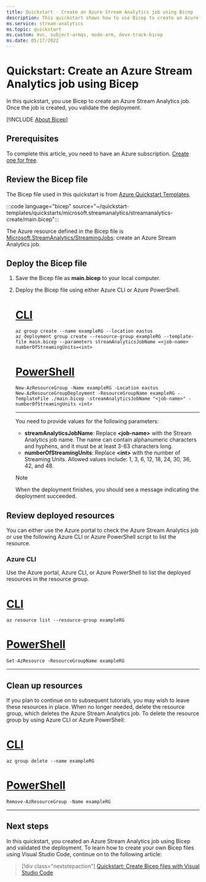 ```yaml
---
title: Quickstart - Create an Azure Stream Analytics job using Bicep
description: This quickstart shows how to use Bicep to create an Azure Stream Analytics job.
ms.service: stream-analytics
ms.topic: quickstart
ms.custom: mvc, subject-armqs, mode-arm, devx-track-bicep
ms.date: 05/17/2022
---
```


# Quickstart: Create an Azure Stream Analytics job using Bicep

In this quickstart, you use Bicep to create an Azure Stream Analytics job. Once the job is created, you validate the deployment.

[!INCLUDE [About Bicep](../../includes/resource-manager-quickstart-bicep-introduction.md)]

## Prerequisites

To complete this article, you need to have an Azure subscription. [Create one for free](https://azure.microsoft.com/free/).

## Review the Bicep file

The Bicep file used in this quickstart is from [Azure Quickstart Templates](https://azure.microsoft.com/resources/templates/streamanalytics-create/).

:::code language="bicep" source="~/quickstart-templates/quickstarts/microsoft.streamanalytics/streamanalytics-create/main.bicep":::

The Azure resource defined in the Bicep file is [Microsoft.StreamAnalytics/StreamingJobs](/azure/templates/microsoft.streamanalytics/streamingjobs): create an Azure Stream Analytics job.

## Deploy the Bicep file

1. Save the Bicep file as **main.bicep** to your local computer.
1. Deploy the Bicep file using either Azure CLI or Azure PowerShell.

    # [CLI](#tab/CLI)

    ```azurecli
    az group create --name exampleRG --location eastus
    az deployment group create --resource-group exampleRG --template-file main.bicep --parameters streamAnalyticsJobName =<job-name> numberOfStreamingUnits=<int>
    ```

    # [PowerShell](#tab/PowerShell)

    ```azurepowershell
    New-AzResourceGroup -Name exampleRG -Location eastus
    New-AzResourceGroupDeployment -ResourceGroupName exampleRG -TemplateFile ./main.bicep -streamAnalyticsJobName "<job-name>" -numberOfStreamingUnits <int>
    ```

    ---

    You need to provide values for the following parameters:

    - **streamAnalyticsJobName**: Replace **\<job-name\>** with the Stream Analytics job name. The name can contain alphanumeric characters and hyphens, and it must be at least 3-63 characters long.
    - **numberOfStreamingUnits**: Replace **\<int\>** with the number of Streaming Units. Allowed values include: 1, 3, 6, 12, 18, 24, 30, 36, 42, and 48.

    > [!NOTE]
    > When the deployment finishes, you should see a message indicating the deployment succeeded.

## Review deployed resources

You can either use the Azure portal to check the Azure Stream Analytics job or use the following Azure CLI or Azure PowerShell script to list the resource.

### Azure CLI

Use the Azure portal, Azure CLI, or Azure PowerShell to list the deployed resources in the resource group.

# [CLI](#tab/CLI)

```azurecli-interactive
az resource list --resource-group exampleRG
```

# [PowerShell](#tab/PowerShell)

```azurepowershell-interactive
Get-AzResource -ResourceGroupName exampleRG
```

---

## Clean up resources

If you plan to continue on to subsequent tutorials, you may wish to leave these resources in place. When no longer needed, delete the resource group, which deletes the Azure Stream Analytics job. To delete the resource group by using Azure CLI or Azure PowerShell:

# [CLI](#tab/CLI)

```azurecli-interactive
az group delete --name exampleRG
```

# [PowerShell](#tab/PowerShell)

```azurepowershell-interactive
Remove-AzResourceGroup -Name exampleRG
```

---

## Next steps

In this quickstart, you created an Azure Stream Analytics job using Bicep and validated the deployment. To learn how to create your own Bicep files using Visual Studio Code, continue on to the following article:

> [!div class="nextstepaction"]
> [Quickstart: Create Bicep files with Visual Studio Code](../azure-resource-manager/bicep/quickstart-create-bicep-use-visual-studio-code.md)
